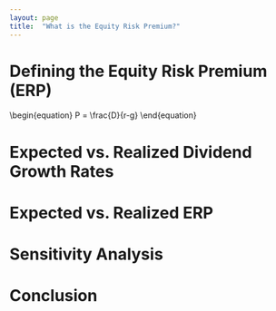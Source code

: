 ```yaml
---
layout: page
title:  "What is the Equity Risk Premium?"
---
```


# Defining the Equity Risk Premium (ERP)

\begin{equation}
P = \frac{D}{r-g}
\end{equation}

# Expected vs. Realized Dividend Growth Rates

# Expected vs. Realized ERP 

# Sensitivity Analysis

# Conclusion
 
